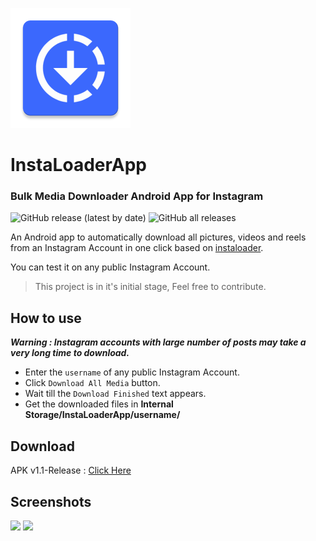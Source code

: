 ![Icon](https://github.com/AzeemIdrisi/InstaLoader-App/blob/main/app/src/main/res/mipmap-xxxhdpi/ic_launcher.png)

# InstaLoaderApp
### Bulk Media Downloader Android App for Instagram

![GitHub release (latest by date)](https://img.shields.io/github/v/release/azeemidrisi/instaloaderapp)
![GitHub all releases](https://img.shields.io/github/downloads/azeemidrisi/instaloaderapp/total)

An Android app to automatically download all pictures, videos and reels from an Instagram Account in one click based on [instaloader](https://github.com/instaloader/instaloader).


You can test it on any public Instagram Account.


> This project is in it's initial stage, Feel free to contribute.


## How to use

***Warning : Instagram accounts with large number of posts may take a very long time to download.***
* Enter the `username` of any public Instagram Account.
* Click `Download All Media` button.
* Wait till the `Download Finished` text appears.
* Get the downloaded files in **Internal Storage/InstaLoaderApp/username/**

## Download
APK v1.1-Release : [Click Here](https://github.com/AzeemIdrisi/InstaLoaderApp/releases/download/v1.1/InstaLoader-v1.1-release.apk)

## Screenshots
<img height="600px" src="https://github.com/AzeemIdrisi/InstaLoaderApp/assets/112647789/52f13404-5a1b-4fc7-a862-43a032e8162a" />
<img height="600px" src="https://github.com/AzeemIdrisi/InstaLoaderApp/assets/112647789/93552945-c81a-490b-a3dd-85b35408312f" />


